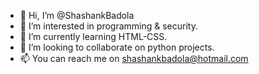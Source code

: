 - 👋 Hi, I’m @ShashankBadola
- 👀 I’m interested in programming & security.
- 🌱 I’m currently learning HTML-CSS.
- 💞️ I’m looking to collaborate on python projects.
- 📫 You can reach me on shashankbadola@hotmail.com

<!---
ShashankBadola/ShashankBadola is a ✨ special ✨ repository because its `README.md` (this file) appears on your GitHub profile.
You can click the Preview link to take a look at your changes.
--->

